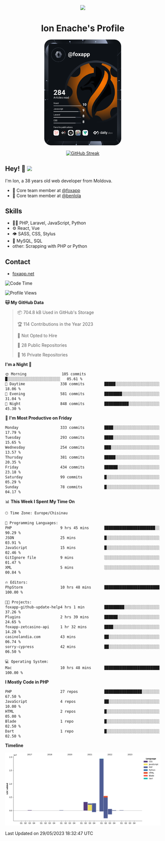 <div id="header" align="center">
  <img src="https://media.giphy.com/media/M9gbBd9nbDrOTu1Mqx/giphy.gif" width="100"/>
	<h1>Ion Enache's Profile</h1>
</div>
<div align="center">
	<a href="https://app.daily.dev/foxapp"><img src="https://github.com/foxapp/foxapp/blob/master/devcard.svg" width="250" alt="Ion Enache's Dev Card"/></a>
</div>


<div align="center">
	
[![GitHub Streak](http://github-readme-streak-stats.herokuapp.com?user=foxapp&hide_border=true&date_format=M%20j%5B%2C%20Y%5D)](https://git.io/streak-stats)
	
</div>


## Hey! 👋 <img src="https://media.giphy.com/media/hvRJCLFzcasrR4ia7z/giphy.gif" width="30px"/>
I'm Ion, a 38 years old web developer from Moldova.


- 👥 Core team member at [@foxapp](https://github.com/foxapp)
- 👥 Core team member at [@benlola](https://github.com/benlola)

## Skills
- 👨‍💻 PHP, Laravel, JavaScript, Python
- ⚙️ React, Vue
- 👁️ SASS, CSS, Stylus
- 💽 MySQL, SQL
- other: Scrapping with PHP or Python

## Contact
- [foxapp.net](https://www.foxapp.net)

<!--START_SECTION:waka-->
![Code Time](http://img.shields.io/badge/Code%20Time-1%2C331%20hrs%203%20mins-blue)

![Profile Views](http://img.shields.io/badge/Profile%20Views-0-blue)

**🐱 My GitHub Data** 

> 📦 704.8 kB Used in GitHub's Storage 
 > 
> 🏆 114 Contributions in the Year 2023
 > 
> 🚫 Not Opted to Hire
 > 
> 📜 28 Public Repositories 
 > 
> 🔑 16 Private Repositories 
 > 
**I'm a Night 🦉** 

```text
🌞 Morning                105 commits         █░░░░░░░░░░░░░░░░░░░░░░░░   05.61 % 
🌆 Daytime                338 commits         █████░░░░░░░░░░░░░░░░░░░░   18.06 % 
🌃 Evening                581 commits         ████████░░░░░░░░░░░░░░░░░   31.04 % 
🌙 Night                  848 commits         ███████████░░░░░░░░░░░░░░   45.30 % 
```
📅 **I'm Most Productive on Friday** 

```text
Monday                   333 commits         ████░░░░░░░░░░░░░░░░░░░░░   17.79 % 
Tuesday                  293 commits         ████░░░░░░░░░░░░░░░░░░░░░   15.65 % 
Wednesday                254 commits         ███░░░░░░░░░░░░░░░░░░░░░░   13.57 % 
Thursday                 381 commits         █████░░░░░░░░░░░░░░░░░░░░   20.35 % 
Friday                   434 commits         ██████░░░░░░░░░░░░░░░░░░░   23.18 % 
Saturday                 99 commits          █░░░░░░░░░░░░░░░░░░░░░░░░   05.29 % 
Sunday                   78 commits          █░░░░░░░░░░░░░░░░░░░░░░░░   04.17 % 
```


📊 **This Week I Spent My Time On** 

```text
🕑︎ Time Zone: Europe/Chisinau

💬 Programming Languages: 
PHP                      9 hrs 45 mins       ███████████████████████░░   90.29 % 
JSON                     25 mins             █░░░░░░░░░░░░░░░░░░░░░░░░   03.91 % 
JavaScript               15 mins             █░░░░░░░░░░░░░░░░░░░░░░░░   02.46 % 
GitIgnore file           9 mins              ░░░░░░░░░░░░░░░░░░░░░░░░░   01.47 % 
XML                      5 mins              ░░░░░░░░░░░░░░░░░░░░░░░░░   00.84 % 

🔥 Editors: 
PhpStorm                 10 hrs 48 mins      █████████████████████████   100.00 % 

🐱‍💻 Projects: 
foxapp-github-update-help4 hrs 1 min         █████████░░░░░░░░░░░░░░░░   37.26 % 
Plugins                  2 hrs 39 mins       ██████░░░░░░░░░░░░░░░░░░░   24.65 % 
foxapp-zetcasino-api     1 hr 32 mins        ████░░░░░░░░░░░░░░░░░░░░░   14.28 % 
casinolandia.com         43 mins             ██░░░░░░░░░░░░░░░░░░░░░░░   06.74 % 
sorry-cypress            42 mins             ██░░░░░░░░░░░░░░░░░░░░░░░   06.50 % 

💻 Operating System: 
Mac                      10 hrs 48 mins      █████████████████████████   100.00 % 
```

**I Mostly Code in PHP** 

```text
PHP                      27 repos            █████████████████░░░░░░░░   67.50 % 
JavaScript               4 repos             ██░░░░░░░░░░░░░░░░░░░░░░░   10.00 % 
HTML                     2 repos             █░░░░░░░░░░░░░░░░░░░░░░░░   05.00 % 
Blade                    1 repo              █░░░░░░░░░░░░░░░░░░░░░░░░   02.50 % 
Dart                     1 repo              █░░░░░░░░░░░░░░░░░░░░░░░░   02.50 % 
```



**Timeline**

![Lines of Code chart](https://raw.githubusercontent.com/foxapp/foxapp/master/assets/bar_graph.png)


 Last Updated on 29/05/2023 18:32:47 UTC
<!--END_SECTION:waka-->
